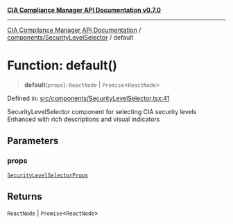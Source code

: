 [**CIA Compliance Manager API Documentation v0.7.0**](../../../README.md)

***

[CIA Compliance Manager API Documentation](../../../modules.md) / [components/SecurityLevelSelector](../README.md) / default

# Function: default()

> **default**(`props`): `ReactNode` \| `Promise`\<`ReactNode`\>

Defined in: [src/components/SecurityLevelSelector.tsx:41](https://github.com/Hack23/cia-compliance-manager/blob/a904e43458f81faf7066f9da9fc149cc9f6e236d/src/components/SecurityLevelSelector.tsx#L41)

SecurityLevelSelector component for selecting CIA security levels
Enhanced with rich descriptions and visual indicators

## Parameters

### props

[`SecurityLevelSelectorProps`](../interfaces/SecurityLevelSelectorProps.md)

## Returns

`ReactNode` \| `Promise`\<`ReactNode`\>
